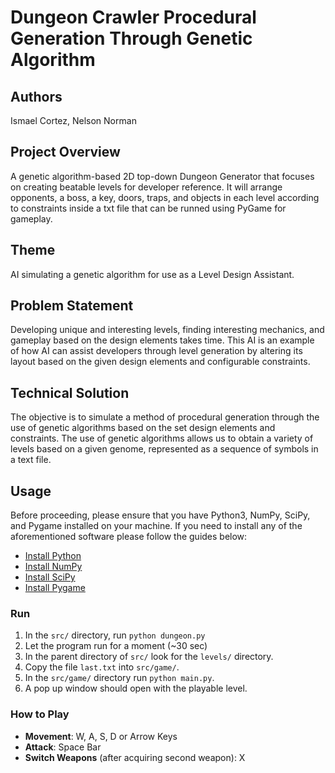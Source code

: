 # Dungeon Crawler Procedural Generation Through Genetic Algorithm
## Authors
Ismael Cortez, Nelson Norman
## Project Overview  
A genetic algorithm-based 2D top-down Dungeon Generator that focuses on creating beatable levels for developer reference. It will arrange opponents, a boss, a key, doors, traps, and objects in each level according to constraints inside a txt file that can be runned using PyGame for gameplay.
## Theme  
AI simulating a genetic algorithm for use as a Level Design Assistant.
## Problem Statement
Developing unique and interesting levels, finding interesting mechanics, and gameplay based on the design elements takes time. This AI is an example of how AI can assist developers through level generation by altering its layout based on the given design elements and configurable constraints.
## Technical Solution
The objective is to simulate a method of procedural generation through the use of genetic algorithms based on the set design elements and constraints. The use of genetic algorithms allows us to obtain a variety of levels based on a given genome, represented as a sequence of symbols in a text file.
## Usage
Before proceeding, please ensure that you have Python3, NumPy, SciPy, and Pygame installed on your machine.
If you need to install any of the aforementioned software please follow the guides below:
- [Install Python](https://www.python.org/downloads/)
- [Install NumPy](https://numpy.org/install/)
- [Install SciPy](https://scipy.org/install/)
- [Install Pygame](https://www.pygame.org/wiki/GettingStarted)
### Run
1. In the `src/` directory, run `python dungeon.py`
2. Let the program run for a moment (~30 sec)
3. In the parent directory of `src/` look for the `levels/` directory.
4. Copy the file `last.txt` into `src/game/`.
5. In the `src/game/` directory run `python main.py`.
6. A pop up window should open with the playable level.
### How to Play
- **Movement**: W, A, S, D or Arrow Keys
- **Attack**: Space Bar
- **Switch Weapons** (after acquiring second weapon): X
